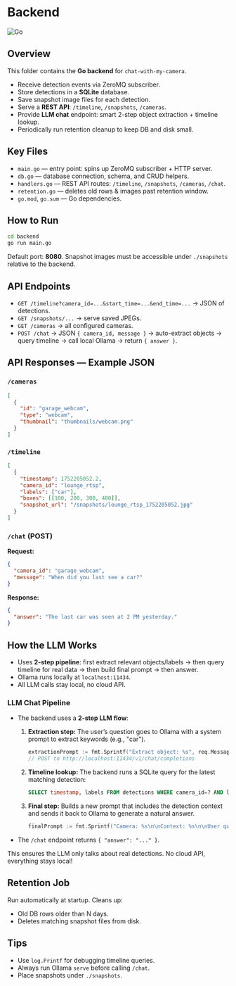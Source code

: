 # Backend

![Go](https://img.shields.io/badge/Go-1.21-blue?logo=go&logoColor=white)

## Overview

This folder contains the **Go backend** for `chat-with-my-camera`.

- Receive detection events via ZeroMQ subscriber.
- Store detections in a **SQLite** database.
- Save snapshot image files for each detection.
- Serve a **REST API**: `/timeline`, `/snapshots`, `/cameras`.
- Provide **LLM chat** endpoint: smart 2-step object extraction + timeline lookup.
- Periodically run retention cleanup to keep DB and disk small.

## Key Files

- `main.go` — entry point: spins up ZeroMQ subscriber + HTTP server.
- `db.go` — database connection, schema, and CRUD helpers.
- `handlers.go` — REST API routes: `/timeline`, `/snapshots`, `/cameras`, `/chat`.
- `retention.go` — deletes old rows & images past retention window.
- `go.mod`, `go.sum` — Go dependencies.

## How to Run

```bash
cd backend
go run main.go
```

Default port: **8080**. Snapshot images must be accessible under `./snapshots` relative to the backend.

## API Endpoints

- `GET /timeline?camera_id=...&start_time=...&end_time=...` → JSON of detections.
- `GET /snapshots/...` → serve saved JPEGs.
- `GET /cameras` → all configured cameras.
- `POST /chat` → JSON `{ camera_id, message }` → auto-extract objects → query timeline → call local Ollama → return `{ answer }`.


## API Responses — Example JSON

### `/cameras`

```json
[
  {
    "id": "garage_webcam",
    "type": "webcam",
    "thumbnail": "thumbnails/webcam.png"
  }
]
```

### `/timeline`

```json
[
  {
    "timestamp": 1752205052.2,
    "camera_id": "lounge_rtsp",
    "labels": ["car"],
    "boxes": [[100, 200, 300, 400]],
    "snapshot_url": "/snapshots/lounge_rtsp_1752205052.jpg"
  }
]
```

### `/chat` (POST)

**Request:**

```json
{
  "camera_id": "garage_webcam",
  "message": "When did you last see a car?"
}
```

**Response:**

```json
{
  "answer": "The last car was seen at 2 PM yesterday."
}
```

## How the LLM Works

- Uses **2-step pipeline**: first extract relevant objects/labels → then query timeline for real data → then build final prompt → then answer.
- Ollama runs locally at `localhost:11434`.
- All LLM calls stay local, no cloud API.

### LLM Chat Pipeline

- The backend uses a **2-step LLM flow**:

  1. **Extraction step:** The user’s question goes to Ollama with a system prompt to extract keywords (e.g., "car").
     ```go
     extractionPrompt := fmt.Sprintf("Extract object: %s", req.Message)
     // POST to http://localhost:11434/v1/chat/completions
     ```
  2. **Timeline lookup:** The backend runs a SQLite query for the latest matching detection:
     ```sql
     SELECT timestamp, labels FROM detections WHERE camera_id=? AND labels LIKE '%car%' ORDER BY timestamp DESC LIMIT 1
     ```
  3. **Final step:** Builds a new prompt that includes the detection context and sends it back to Ollama to generate a natural answer.
     ```go
     finalPrompt := fmt.Sprintf("Camera: %s\n\nContext: %s\n\nUser question: %s", req.CameraID, context, req.Message)
     ```

- The `/chat` endpoint returns `{ "answer": "..." }`.

This ensures the LLM only talks about real detections. No cloud API, everything stays local!


## Retention Job

Run automatically at startup. Cleans up:

- Old DB rows older than N days.
- Deletes matching snapshot files from disk.

## Tips

- Use `log.Printf` for debugging timeline queries. 
- Always run Ollama `serve` before calling `/chat`. 
- Place snapshots under `./snapshots`.
